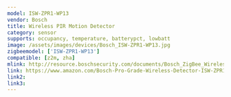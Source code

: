 ```yaml
---
model: ISW-ZPR1-WP13
vendor: Bosch
title: Wireless PIR Motion Detector
category: sensor
supports: occupancy, temperature, batterypct, lowbatt
image: /assets/images/devices/Bosch_ISW-ZPR1-WP13.jpg
zigbeemodel: ['ISW-ZPR1-WP13']
compatible: [z2m, zha]
mlink: http://resource.boschsecurity.com/documents/Bosch_ZigBee_Wireles_Data_sheet_enUS_14786372619.pdf
link: https://www.amazon.com/Bosch-Pro-Grade-Wireless-Detector-ISW-ZPR1-WP13/dp/B00PRBMDKW
link2: 
link3: 
---
```

